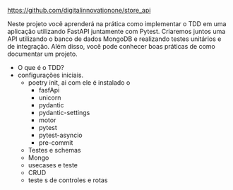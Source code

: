 
<https://github.com/digitalinnovationone/store_api>
<p>Neste projeto você aprenderá na prática como implementar o TDD em uma aplicação utilizando FastAPI juntamente com Pytest. Criaremos juntos uma API utilizando o banco de dados MongoDB e realizando testes unitários e de integração. Além disso, você pode conhecer boas práticas de como documentar um projeto.</p>

* O que é o TDD?
* configurações iniciais.
    * poetry init, ai com ele é instalado o 
        * fasfApi
        * unicorn
        * pydantic
        * pydantic-settings
        * motor
        * pytest
        * pytest-asyncio
        * pre-commit
    * Testes e schemas
    * Mongo
    * usecases e teste
    * CRUD
    * teste s de controles e rotas
